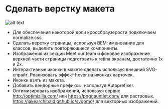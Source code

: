 # Сделать верстку макета

![alt text](https://github.com/Manuilenkoart/readme/raw/master/FE-cource/html-css/img/homework-10.png)

- Для обеспечения некоторой доли кроссбраузерости подключаем normalize.css.
- Сделать верстку страницы, используя BEM-именование для классов, выделить повторяющиеся компоненты.
- Изображения из секции Meet our team и фоновое изображение верхней части страницы подготовить к retina экранам, достаточно 1x и 2x.
- Интерактивные иконки в макете сделать используя внешний SVG-спрайт. Реализовать эффект hover на иконках карточек.
- Иконки взять из макета.
- Добавить вендорные префиксы, используя Autoprefixer.
- Оптимизировать изображения, используя сервис http://optimizilla.com/ или https://pnggauntlet.com/ для растровых. https://jakearchibald.github.io/svgomg/ для векторных изображений.
